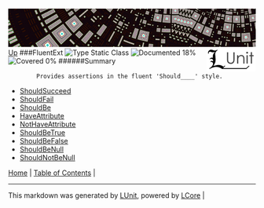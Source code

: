 ![](../Content/LUnit-banner-small.png "")
[<img align="right" src="../Content/LUnit-logo-small.png">](../../README.md)
[Up](../LUnit.md)
###FluentExt
![Type Static Class](http://b.repl.ca/v1/Type-Static%20Class-lightgrey.png "") ![Documented 18%](http://b.repl.ca/v1/Documented-18%25-red.png "") ![Covered 0%](http://b.repl.ca/v1/Covered-0%25-red.png "")
######Summary

            Provides assertions in the fluent 'Should____' style.
            
 - [ShouldSucceed](FluentExt_ShouldSucceed.md)
 - [ShouldFail](FluentExt_ShouldFail.md)
 - [ShouldBe](FluentExt_ShouldBe.md)
 - [HaveAttribute](FluentExt_HaveAttribute.md)
 - [NotHaveAttribute](FluentExt_NotHaveAttribute.md)
 - [ShouldBeTrue](FluentExt_ShouldBeTrue.md)
 - [ShouldBeFalse](FluentExt_ShouldBeFalse.md)
 - [ShouldBeNull](FluentExt_ShouldBeNull.md)
 - [ShouldNotBeNull](FluentExt_ShouldNotBeNull.md)

[Home](../../README.md) | [Table of Contents](../../TableOfContents.md) | 

---

This markdown was generated by [LUnit](https://github.com/CodeSingularity/LUnit), powered by [LCore](https://github.com/CodeSingularity/LCore) | 

